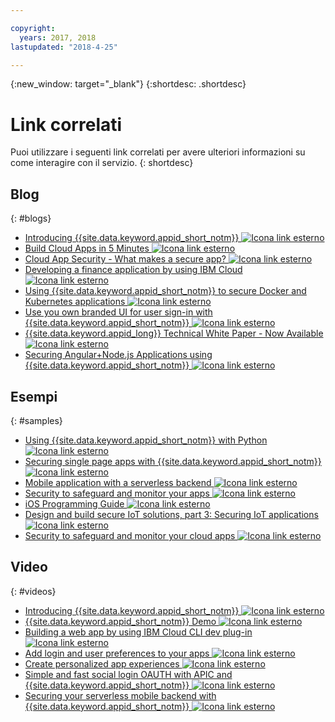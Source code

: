 ```yaml
---

copyright:
  years: 2017, 2018
lastupdated: "2018-4-25"

---
```


{:new_window: target="_blank"}
{:shortdesc: .shortdesc}


# Link correlati

Puoi utilizzare i seguenti link correlati per avere ulteriori informazioni su come interagire con il servizio.
{: shortdesc}


## Blog
{: #blogs}

* <a href="https://www.ibm.com/blogs/bluemix/2017/03/introducing-ibm-bluemix-app-id-authentication-profiles-service-app-developers/" target="_blank">Introducing {{site.data.keyword.appid_short_notm}} <img src="../../icons/launch-glyph.svg" alt="Icona link esterno"></a>
* <a href="https://www.ibm.com/blogs/bluemix/2017/10/build-cloud-apps-5-minutes/" target="_blank">Build Cloud Apps in 5 Minutes <img src="../../icons/launch-glyph.svg" alt="Icona link esterno"></a>
* <a href="https://www.ibm.com/blogs/bluemix/2017/08/cloud-app-security-makes-secure-app/" target="_blank">Cloud App Security - What makes a secure app? <img src="../../icons/launch-glyph.svg" alt="Icona link esterno"></a>
* <a href="https://www.ibm.com/blogs/bluemix/2017/08/developing-finance-application-using-ibm-cloud/" target="_blank">Developing a finance application by using IBM Cloud <img src="../../icons/launch-glyph.svg" alt="Icona link esterno"></a>
* <a href="https://www.ibm.com/blogs/bluemix/2018/02/using-app-id-secure-docker-kubernetes-applications/" target="_blank">Using {{site.data.keyword.appid_short_notm}} to secure Docker and Kubernetes applications <img src="../../icons/launch-glyph.svg" alt="Icona link esterno"></a>
* <a href="https://www.ibm.com/blogs/bluemix/2018/01/use-branded-ui-user-sign-app-id/" target="_blank">Use you own branded UI for user sign-in with {{site.data.keyword.appid_short_notm}} <img src="../../icons/launch-glyph.svg" alt="Icona link esterno"></a>
* <a href="https://www.ibm.com/blogs/bluemix/2018/04/ibm-cloud-app-id-technical-white-paper-now-available/" target="_blank">{{site.data.keyword.appid_long}} Technical White Paper - Now Available <img src="../../icons/launch-glyph.svg" alt="Icona link esterno"></a>
* <a href="https://www.ibm.com/blogs/bluemix/2018/04/securing-angularnode-js-applications-using-app-id/" target="_blank">Securing Angular+Node.js Applications using {{site.data.keyword.appid_short_notm}} <img src="../../icons/launch-glyph.svg" alt="Icona link esterno"></a>


## Esempi
{: #samples}

* <a href="https://github.com/mnsn/appid-python-flask-example" target="_blank">Using {{site.data.keyword.appid_short_notm}} with Python <img src="../../icons/launch-glyph.svg" alt="Icona link esterno"></a>
* <a href="https://www.ibm.com/blogs/bluemix/2017/09/securing-single-page-apps-app-id-service/" target="_blank">Securing single page apps with {{site.data.keyword.appid_short_notm}} <img src="../../icons/launch-glyph.svg" alt="Icona link esterno"></a>
* <a href="https://console.bluemix.net/docs/tutorials/serverless-mobile-backend.html#mobile-application-with-a-serverless-backend" target="_blank">Mobile application with a serverless backend <img src="../../icons/launch-glyph.svg" alt="Icona link esterno"></a>
* <a href="https://www.ibm.com/cloud/garage/content/architecture/securityArchitecture/security-for-application" target="_blank">Security to safeguard and monitor your apps <img src="../../icons/launch-glyph.svg" alt="Icona link esterno"></a>
* <a href="https://console.bluemix.net/docs/swift/index.html#overview" target="_blank">iOS Programming Guide <img src="../../icons/launch-glyph.svg" alt="Icona link esterno"></a>
* <a href="https://www.ibm.com/developerworks/security/library/iot-trs-secure-iot-solutions3/index.html" target="_blank">Design and build secure IoT solutions, part 3: Securing IoT applications <img src="../../icons/launch-glyph.svg" alt="Icona link esterno"></a>
* <a href="https://www.ibm.com/cloud/garage/architectures/securityArchitecture/security-for-application" target="_blank">Security to safeguard and monitor your cloud apps <img src="../../icons/launch-glyph.svg" alt="Icona link esterno"></a>



## Video
{: #videos}

* <a href="https://www.youtube.com/watch?v=cTn7l_J3tPg" target="_blank">Introducing {{site.data.keyword.appid_short_notm}} <img src="../../icons/launch-glyph.svg" alt="Icona link esterno"></a>
* <a href="https://www.youtube.com/watch?v=HYomAFlNxqw" target="_blank">{{site.data.keyword.appid_short_notm}} Demo <img src="../../icons/launch-glyph.svg" alt="Icona link esterno"></a>
* <a href="https://www.youtube.com/watch?v=JrnwFXclKcI" target="_blank">Building a web app by using IBM Cloud CLI dev plug-in <img src="../../icons/launch-glyph.svg" alt="Icona link esterno"></a>
* <a href="https://www.youtube.com/watch?v=Glb412s4X3Q" target="_blank">Add login and user preferences to your apps <img src="../../icons/launch-glyph.svg" alt="Icona link esterno"></a>
* <a href="https://www.youtube.com/watch?v=VVWw5AjYg48" target="_blank">Create personalized app experiences <img src="../../icons/launch-glyph.svg" alt="Icona link esterno"></a>
* <a href="https://www.youtube.com/watch?v=Fa9YD2NGZiE" target="_blank">Simple and fast social login OAUTH with APIC and {{site.data.keyword.appid_short_notm}} <img src="../../icons/launch-glyph.svg" alt="Icona link esterno"></a>
* <a href="https://youtu.be/aGcfqBGevxM" target="_blank">Securing your serverless mobile backend with {{site.data.keyword.appid_short_notm}} <img src="../../icons/launch-glyph.svg" alt="Icona link esterno"></a>

